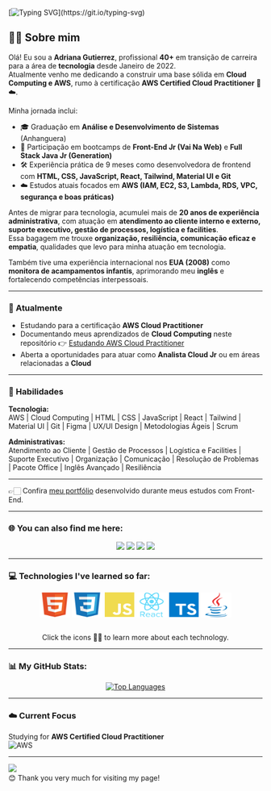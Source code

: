 [![Typing SVG](https://readme-typing-svg.herokuapp.com/?color=%23ffdab9&lines=Ol%C3%A1!+Sou+Adriana+Gutierrez!;Seja+bem-vindo(a)+ao+meu+GitHub!;)](https://git.io/typing-svg)

## 👩‍💻 Sobre mim  

Olá! Eu sou a **Adriana Gutierrez**, profissional **40+** em transição de carreira para a área de **tecnologia** desde Janeiro de 2022.  
Atualmente venho me dedicando a construir uma base sólida em **Cloud Computing e AWS**, rumo à certificação **AWS Certified Cloud Practitioner** 🚀☁️.  

Minha jornada inclui:  
- 🎓 Graduação em **Análise e Desenvolvimento de Sistemas** (Anhanguera)  
- 🚀 Participação em bootcamps de **Front-End Jr (Vai Na Web)** e **Full Stack Java Jr (Generation)**  
- 🛠️ Experiência prática de 9 meses como desenvolvedora de frontend com **HTML, CSS, JavaScript, React, Tailwind, Material UI e Git**  
- ☁️ Estudos atuais focados em **AWS (IAM, EC2, S3, Lambda, RDS, VPC, segurança e boas práticas)**  

Antes de migrar para tecnologia, acumulei mais de **20 anos de experiência administrativa**, com atuação em **atendimento ao cliente interno e externo, suporte executivo, gestão de processos, logística e facilities**.  
Essa bagagem me trouxe **organização, resiliência, comunicação eficaz e empatia**, qualidades que levo para minha atuação em tecnologia.  

Também tive uma experiência internacional nos **EUA (2008)** como **monitora de acampamentos infantis**, aprimorando meu **inglês** e fortalecendo competências interpessoais.  

---

### 🚀 Atualmente
- Estudando para a certificação **AWS Cloud Practitioner**  
- Documentando meus aprendizados de **Cloud Computing** neste repositório 👉 [Estudando AWS Cloud Practitioner](https://github.com/DrikaDev/Estudando-AWS-Cloud-Practitioner)  
- Aberta a oportunidades para atuar como **Analista Cloud Jr** ou em áreas relacionadas a **Cloud**  

---

### 🔑 Habilidades

**Tecnologia:**  
AWS | Cloud Computing | HTML | CSS | JavaScript | React | Tailwind | Material UI | Git | Figma | UX/UI Design | Metodologias Ágeis | Scrum  

**Administrativas:**  
Atendimento ao Cliente | Gestão de Processos | Logística e Facilities | Suporte Executivo | Organização | Comunicação | Resolução de Problemas | Pacote Office | Inglês Avançado | Resiliência  

---

👉🏻 Confira [meu portfólio](https://portfolio-drikadev.netlify.app/) desenvolvido durante meus estudos com Front-End.

---

### 🌐 You can also find me here:
<div align="center">  
  <a href ="https://www.linkedin.com/in/adri-ana-gutierrez/"><img src="https://img.shields.io/badge/-LinkedIn-%230077B5?style=for-the-badge&logo=linkedin&logoColor=white" target="_blank"></a>
  <a href ="https://www.instagram.com/drika_guti_guti"><img src="https://img.shields.io/badge/-Instagram-%23E4405F?style=for-the-badge&logo=instagram&logoColor=white" target="_blank"></a>
  <a href ="mailto:adri.ana.gutierrez@hotmail.com"><img src="https://img.shields.io/badge/-Gmail-%23333?style=for-the-badge&logo=gmail&logoColor=white" target="_blank"></a>
  <a href ="https://wa.me/5511947126618"><img src="https://img.shields.io/badge/WhatsApp-25D366?style=for-the-badge&logo=whatsapp&logoColor=white" target="_blank"></a>
</div>

---

### 💻 Technologies I've learned so far:
<div align="center">
  <a href="https://www.w3schools.com/html/" target="_blank"><img align="center" alt="HTML" height="50" width="60" title="Html" src="https://raw.githubusercontent.com/devicons/devicon/master/icons/html5/html5-original.svg"></a>
  <a href="https://www.w3schools.com/css/" target="_blank"><img align="center" alt="CSS" height="50" width="60" title="CSS" src="https://raw.githubusercontent.com/devicons/devicon/master/icons/css3/css3-original.svg"></a>
  <a href="https://www.w3schools.com/js/" target="_blank"><img align="center" alt="JavaScript" height="50" width="60" title="JavaScript" src="https://raw.githubusercontent.com/devicons/devicon/master/icons/javascript/javascript-plain.svg"></a>
  <a href="https://www.w3schools.com/react/" target="_blank"><img align="center" alt="React" height="50" width="60" title="React" src="https://github.com/devicons/devicon/blob/master/icons/react/react-original-wordmark.svg"></a>
  <a href="https://www.w3schools.com/typescript/" target="_blank"><img align="center" alt="TypeScript" height="50" width="60" title="TypeScript" src="https://github.com/devicons/devicon/blob/master/icons/typescript/typescript-original.svg"></a>
  <a href="https://www.w3schools.com/java/" target="_blank"><img align="center" alt="Java" height="50" width="60" title="Java" src="https://github.com/devicons/devicon/blob/master/icons/java/java-original.svg"></a>
  <br><br>
  <p>Click the icons ☝🏻 to learn more about each technology.</p>
</div>

---

### 📊 My GitHub Stats:
<div align="center">

<a href="https://github.com/DrikaDev"><img width ="40%" src="https://github-readme-stats.vercel.app/api/top-langs/?username=drikadev&langs_count=10&title_color=0891b2&text_color=ffffff&icon_color=0891b2&bg_color=1c1917&hide_border=true&locale=en&custom_title=Top%20%Languages" alt="Top Languages" /></a>
</div>

---

### ☁️ Current Focus
Studying for **AWS Certified Cloud Practitioner**  
![AWS](https://img.shields.io/badge/AWS-232F3E?style=for-the-badge&logo=amazon-aws&logoColor=FF9900)

---

![](https://komarev.com/ghpvc/?username=DrikaDev)  
😊 Thank you very much for visiting my page!
